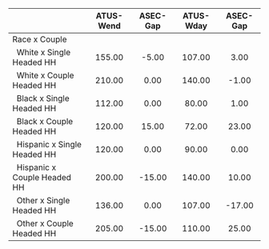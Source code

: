 
|                      |    ATUS-Wend |     ASEC-Gap |    ATUS-Wday |     ASEC-Gap |
| -------------------- | :----------: | :----------: | :----------: | :----------: |
| Race x Couple        |              |              |              |              |
| &nbsp;&nbsp;White x Single Headed HH |       155.00 |        -5.00 |       107.00 |         3.00 |
| &nbsp;&nbsp;White x Couple Headed HH |       210.00 |         0.00 |       140.00 |        -1.00 |
| &nbsp;&nbsp;Black x Single Headed HH |       112.00 |         0.00 |        80.00 |         1.00 |
| &nbsp;&nbsp;Black x Couple Headed HH |       120.00 |        15.00 |        72.00 |        23.00 |
| &nbsp;&nbsp;Hispanic x Single Headed HH |       120.00 |         0.00 |        90.00 |         0.00 |
| &nbsp;&nbsp;Hispanic x Couple Headed HH |       200.00 |       -15.00 |       140.00 |        10.00 |
| &nbsp;&nbsp;Other x Single Headed HH |       136.00 |         0.00 |       107.00 |       -17.00 |
| &nbsp;&nbsp;Other x Couple Headed HH |       205.00 |       -15.00 |       110.00 |        25.00 |

